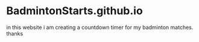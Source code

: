 # BadmintonStarts.github.io
in this website i am creating a countdown timer for my badminton matches. thanks 
